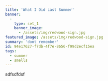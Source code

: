 ```yaml
---
title: 'What I Did Last Summer'
banner:
  -
    type: set_1
    banner_image:
      - /assets/img/redwood-sign.jpg
featured_image: /assets/img/redwood-sign.jpg
summary: 'dont remember'
id: 94e17627-f7db-4f7e-8656-f99d2ecf15ea
tags:
  - summer
  - smells
---
```

sdfsdfdsf